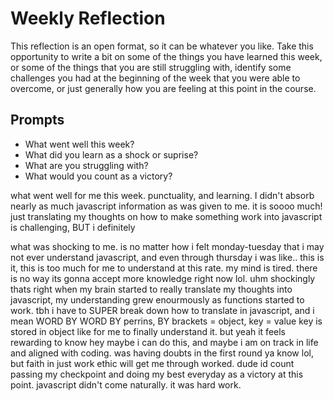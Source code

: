 # Weekly Reflection
This reflection is an open format, so it can be whatever you like. Take this opportunity to write a bit on some of the things you have learned this week, or some of the things that you are still struggling with, identify some challenges you had at the beginning of the week that you were able to overcome, or just generally how you are feeling at this point in the course.

## Prompts
- What went well this week?
- What did you learn as a shock or suprise?
- What are you struggling with?
- What would you count as a victory?



what went well for me this week. punctuality, and learning. I didn't absorb nearly as much javascript information as was given to me. it is soooo much! 
just translating my thoughts on how to make something work into javascript is challenging, BUT i definitely 

what was shocking to me. is no matter how i felt monday-tuesday that i may not ever understand javascript, and even through thursday i was like.. this is it, 
this is too much for me to understand at this rate. my mind is tired. there is no way its gonna accept more knowledge right now lol. uhm shockingly thats 
right when my brain started to really translate my thoughts into javascript, my understanding grew enourmously as functions started to work.
tbh i have to SUPER break down how to translate in javascript, and i mean WORD BY WORD BY perrins, BY brackets = object, key = value key is stored in object
like for me to finally understand it. but yeah it feels rewarding to know hey maybe i can do this, and maybe i am on track in life and aligned with coding.
was having doubts in the first round ya know lol, but faith in just work ethic will get me through worked.
dude id count passing my checkpoint and doing my best everyday as a victory at this point. javascript didn't come naturally. it was hard work.